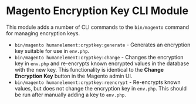 Magento Encryption Key CLI Module
=================================

This module adds a number of CLI commands to the `bin/magento` command for managing encryption keys.

- `bin/magento humanelement:cryptkey:generate` - Generates an encryption key suitable for use in `env.php`.
- `bin/magento humanelement:cryptkey:change` - Changes the encryption key in `env.php` and re-encrypts known encrypted values in the database with the new key. This functionality is identical to the **Change Encryption Key** button in the Magento admin UI.
- `bin/magento humanelement:cryptkey:reencrypt` - Re-encrypts known values, but does not change the encryption key in `env.php`. This should be run after manually adding a key to `env.php`.

